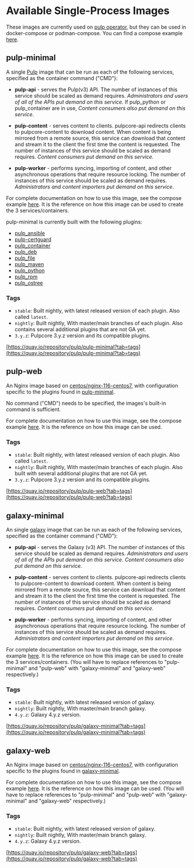 # Available Single-Process Images

These images are currently used on [pulp operator](https://docs.pulpproject.org/pulp_operator/), but they can be used in docker-compose or podman-compose. You can find a compose example [here](https://github.com/pulp/pulp-oci-images/tree/latest/images/compose).

## pulp-minimal

A single [Pulp](https://github.com/pulp/pulpcore) image that can be run as each of the following services, specified as the container command ("CMD"):

- **pulp-api** - serves the Pulp(v3) API. The number of instances of this service should be scaled as demand requires.  _Administrators and users of all of the APIs put demand on this service_. If pulp_python or pulp_container are in use, _Content consumers also put demand on this service_.

- **pulp-content** - serves content to clients. pulpcore-api redirects clients to pulpcore-content to download content. When content is being mirrored from a remote source, this service can download that content and stream it to the client the first time the content is requested. The number of instances of this service should be scaled as demand requires. _Content consumers put demand on this service_.

- **pulp-worker** - performs syncing, importing of content, and other asynchronous operations that require resource locking. The number of instances of this service should be scaled as demand requires. _Administrators and content importers put demand on this service_.

For complete documentation on how to use this image,
see the compose example [here](https://github.com/pulp/pulp-oci-images/tree/latest/images/compose).
It is the reference on how this image can be used to create the 3 services/containers.

pulp-minimal is currently built with the following plugins:

- [pulp_ansible](https://docs.pulpproject.org/pulp_ansible/)
- [pulp-certguard](https://docs.pulpproject.org/pulp_certguard/)
- [pulp_container](https://docs.pulpproject.org/pulp_container/)
- [pulp_deb](https://docs.pulpproject.org/pulp_deb/)
- [pulp_file](https://docs.pulpproject.org/pulp_file/)
- [pulp_maven](https://docs.pulpproject.org/pulp_maven/)
- [pulp_python](https://docs.pulpproject.org/pulp_python/)
- [pulp_rpm](https://docs.pulpproject.org/pulp_rpm/)
- [pulp_ostree](https://docs.pulpproject.org/pulp_ostree/)

### Tags

- `stable`: Built nightly, with latest released version of each plugin. Also called `latest`.
- `nightly`: Built nightly, With master/main branches of each plugin. Also contains several
  additional plugins that are not GA yet.
- `3.y.z`:  Pulpcore 3.y.z version and its compatible plugins.

[https://quay.io/repository/pulp/pulp-minimal?tab=tags](https://quay.io/repository/pulp/pulp-minimal?tab=tags)

## pulp-web

An Nginx image based on [centos/nginx-116-centos7](https://hub.docker.com/r/centos/nginx-116-centos7),
with configuration specific to the plugins found in [pulp-minimal](#pulp-minimal).

No command ("CMD") needs to be specified, the images's built-in command is sufficient.

For complete documentation on how to use this image,
see the compose example [here](https://github.com/pulp/pulp-oci-images/tree/latest/images/compose).
It is the reference on how this image can be used.

### Tags

- `stable`: Built nightly, with latest released version of each plugin. Also called `latest`.
- `nightly`: Built nightly, With master/main branches of each plugin. Also built with several
  additional plugins that are not GA yet.
- `3.y.z`:  Pulpcore 3.y.z version and its compatible plugins.

[https://quay.io/repository/pulp/pulp-web?tab=tags](https://quay.io/repository/pulp/pulp-web?tab=tags)

## galaxy-minimal

An single [galaxy](https://github.com/ansible/galaxy_ng) image that can be run as each of the following services, specified as the container command ("CMD"):

- **pulp-api** - serves the Galaxy (v3) API. The number of instances of this service should be scaled as demand requires.  _Administrators and users of all of the APIs put demand on this service_. _Content consumers also put demand on this service_.

- **pulp-content** - serves content to clients. pulpcore-api redirects clients to pulpcore-content to download content. When content is being mirrored from a remote source, this service can download that content and stream it to the client the first time the content is requested. The number of instances of this service should be scaled as demand requires. _Content consumers put demand on this service_.

- **pulp-worker** - performs syncing, importing of content, and other asynchronous operations that require resource locking. The number of instances of this service should be scaled as demand requires. _Administrators and content importers put demand on this service_.

For complete documentation on how to use this image,
see the compose example [here](https://github.com/pulp/pulp-oci-images/tree/latest/images/compose).
It is the reference on how this image can be used to create the 3 services/containers.
(You will have to replace references to "pulp-minimal" and "pulp-web" with "galaxy-minimal"
and "galaxy-web" respectively.)

### Tags

- `stable`: Built nightly, with latest released version of galaxy.
- `nightly`: Built nightly, With master/main branch galaxy.
- `4.y.z`:  Galaxy 4.y.z version.

[https://quay.io/repository/pulp/galaxy-minimal?tab=tags](https://quay.io/repository/pulp/galaxy-minimal?tab=tags)

## galaxy-web

An Nginx image based on [centos/nginx-116-centos7](https://hub.docker.com/r/centos/nginx-116-centos7),
with configuration specific to the plugins found in [galaxy-minimal](#galaxy-minimal).

For complete documentation on how to use this image,
see the compose example [here](https://github.com/pulp/pulp-oci-images/tree/latest/images/compose).
It is the reference on how this image can be used.
(You will have to replace references to "pulp-minimal" and "pulp-web" with "galaxy-minimal"
and "galaxy-web" respectively.)

### Tags

- `stable`: Built nightly, with latest released version of galaxy.
- `nightly`: Built nightly, With master/main branch galaxy.
- `4.y.z`:  Galaxy 4.y.z version.

[https://quay.io/repository/pulp/galaxy-web?tab=tags](https://quay.io/repository/pulp/galaxy-web?tab=tags)
